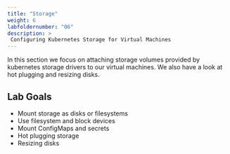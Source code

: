 ```yaml
---
title: "Storage"
weight: 6
labfoldernumber: "06"
description: >
 Configuring Kubernetes Storage for Virtual Machines
---
```



In this section we focus on attaching storage volumes provided by kubernetes storage drivers to our virtual machines.
We also have a look at hot plugging and resizing disks.


## Lab Goals

* Mount storage as disks or filesystems
* Use filesystem and block devices
* Mount ConfigMaps and secrets
* Hot plugging storage
* Resizing disks

